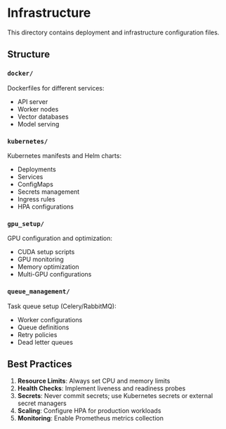 # Infrastructure

This directory contains deployment and infrastructure configuration files.

## Structure

### `docker/`
Dockerfiles for different services:
- API server
- Worker nodes
- Vector databases
- Model serving

### `kubernetes/`
Kubernetes manifests and Helm charts:
- Deployments
- Services
- ConfigMaps
- Secrets management
- Ingress rules
- HPA configurations

### `gpu_setup/`
GPU configuration and optimization:
- CUDA setup scripts
- GPU monitoring
- Memory optimization
- Multi-GPU configurations

### `queue_management/`
Task queue setup (Celery/RabbitMQ):
- Worker configurations
- Queue definitions
- Retry policies
- Dead letter queues

## Best Practices

1. **Resource Limits**: Always set CPU and memory limits
2. **Health Checks**: Implement liveness and readiness probes
3. **Secrets**: Never commit secrets; use Kubernetes secrets or external secret managers
4. **Scaling**: Configure HPA for production workloads
5. **Monitoring**: Enable Prometheus metrics collection
